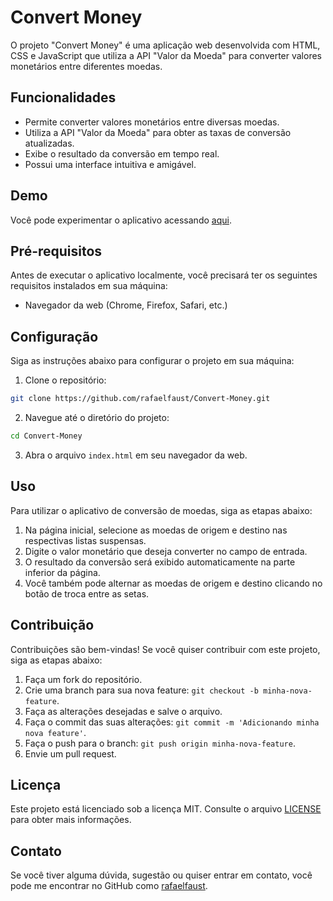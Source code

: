 # Convert Money

O projeto "Convert Money" é uma aplicação web desenvolvida com HTML, CSS e JavaScript que utiliza a API "Valor da Moeda" para converter valores monetários entre diferentes moedas.

## Funcionalidades

- Permite converter valores monetários entre diversas moedas.
- Utiliza a API "Valor da Moeda" para obter as taxas de conversão atualizadas.
- Exibe o resultado da conversão em tempo real.
- Possui uma interface intuitiva e amigável.

## Demo

Você pode experimentar o aplicativo acessando [aqui](https://conversor-rafael-faust.netlify.app/).

## Pré-requisitos

Antes de executar o aplicativo localmente, você precisará ter os seguintes requisitos instalados em sua máquina:

- Navegador da web (Chrome, Firefox, Safari, etc.)

## Configuração

Siga as instruções abaixo para configurar o projeto em sua máquina:

1. Clone o repositório:

```bash
git clone https://github.com/rafaelfaust/Convert-Money.git
```

2. Navegue até o diretório do projeto:

```bash
cd Convert-Money
```

3. Abra o arquivo `index.html` em seu navegador da web.

## Uso

Para utilizar o aplicativo de conversão de moedas, siga as etapas abaixo:

1. Na página inicial, selecione as moedas de origem e destino nas respectivas listas suspensas.
2. Digite o valor monetário que deseja converter no campo de entrada.
3. O resultado da conversão será exibido automaticamente na parte inferior da página.
4. Você também pode alternar as moedas de origem e destino clicando no botão de troca entre as setas.

## Contribuição

Contribuições são bem-vindas! Se você quiser contribuir com este projeto, siga as etapas abaixo:

1. Faça um fork do repositório.
2. Crie uma branch para sua nova feature: `git checkout -b minha-nova-feature`.
3. Faça as alterações desejadas e salve o arquivo.
4. Faça o commit das suas alterações: `git commit -m 'Adicionando minha nova feature'`.
5. Faça o push para o branch: `git push origin minha-nova-feature`.
6. Envie um pull request.

## Licença

Este projeto está licenciado sob a licença MIT. Consulte o arquivo [LICENSE](LICENSE) para obter mais informações.

## Contato

Se você tiver alguma dúvida, sugestão ou quiser entrar em contato, você pode me encontrar no GitHub como [rafaelfaust](https://github.com/rafaelfaust).
